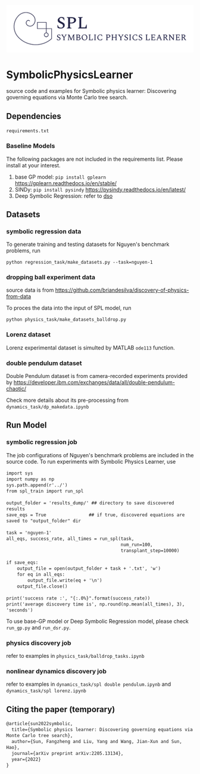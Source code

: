 ![logo](spl-logo.png)

# SymbolicPhysicsLearner

source code and examples for Symbolic physics learner: Discovering governing equations via Monte Carlo tree search. 

## Dependencies

`requirements.txt`

### Baseline Models
The following packages are not included in the requirements list. Please install at your interest. 

1. base GP model: `pip install gplearn` https://gplearn.readthedocs.io/en/stable/
2. SINDy: `pip install pysindy` https://pysindy.readthedocs.io/en/latest/
3. Deep Symbolic Regression: refer to [dso](https://github.com/brendenpetersen/deep-symbolic-optimization)

## Datasets
### symbolic regression data
To generate training and testing datasets for Nguyen's benchmark problems, run
```
python regression_task/make_datasets.py --task=nguyen-1
```
### dropping ball experiment data 
source data is from https://github.com/briandesilva/discovery-of-physics-from-data

To proces the data into the input of SPL model, run
```
python physics_task/make_datasets_balldrop.py
```
### Lorenz dataset
Lorenz experimental dataset is simulted by MATLAB `ode113` function. 

### double pendulum dataset
Double Pendulum dataset is from camera-recorded experiments provided by https://developer.ibm.com/exchanges/data/all/double-pendulum-chaotic/

Check more details about its pre-processing from `dynamics_task/dp_makedata.ipynb`

## Run Model
### symbolic regression job
The job configurations of Nguyen's benchmark problems are included in the source code. To run experiments with Symbolic Physics Learner, use
```
import sys
import numpy as np
sys.path.append(r'../')
from spl_train import run_spl

output_folder = 'results_dump/' ## directory to save discovered results
save_eqs = True                ## if true, discovered equations are saved to "output_folder" dir

task = 'nguyen-1'
all_eqs, success_rate, all_times = run_spl(task, 
                                           num_run=100, 
                                           transplant_step=10000)
                                           
if save_eqs:
    output_file = open(output_folder + task + '.txt', 'w')
    for eq in all_eqs:
        output_file.write(eq + '\n')
    output_file.close()

print('success rate :', "{:.0%}".format(success_rate))
print('average discovery time is', np.round(np.mean(all_times), 3), 'seconds')                                          
```
To use base-GP model or Deep Symbolic Regression model, please check `run_gp.py` and `run_dsr.py`. 

### physics discovery job
refer to examples in `physics_task/balldrop_tasks.ipynb`

### nonlinear dynamics discovery job
refer to examples in `dynamics_task/spl double pendulum.ipynb` and `dynamics_task/spl lorenz.ipynb`

## Citing the paper (temporary) 
```
@article{sun2022symbolic,
  title={Symbolic physics learner: Discovering governing equations via Monte Carlo tree search},
  author={Sun, Fangzheng and Liu, Yang and Wang, Jian-Xun and Sun, Hao},
  journal={arXiv preprint arXiv:2205.13134},
  year={2022}
}
```
